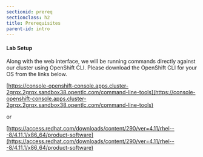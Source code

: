```yaml
---
sectionid: prereq
sectionclass: h2
title: Prerequisites
parent-id: intro
---
```




#### Lab Setup
Along with the web interface, we will be running commands directly against our cluster using OpenShift CLI. Please download the OpenShift CLI for your OS from the links below.

[https://console-openshift-console.apps.cluster-2grqx.2grqx.sandbox38.opentlc.com/command-line-tools](https://console-openshift-console.apps.cluster-2grqx.2grqx.sandbox38.opentlc.com/command-line-tools)

or

[https://access.redhat.com/downloads/content/290/ver=4.11/rhel---8/4.11.1/x86_64/product-software](https://access.redhat.com/downloads/content/290/ver=4.11/rhel---8/4.11.1/x86_64/product-software)
